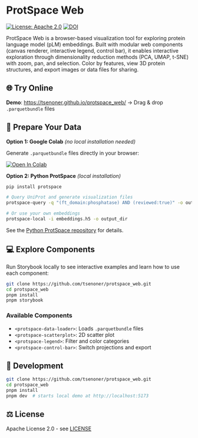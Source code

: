 # ProtSpace Web

[![License: Apache 2.0](https://img.shields.io/badge/License-Apache%202.0-blue.svg)](https://www.apache.org/licenses/LICENSE-2.0)
[![DOI](https://img.shields.io/badge/DOI-10.1016%2Fj.jmb.2025.168940-blue)](https://doi.org/10.1016/j.jmb.2025.168940)

ProtSpace Web is a browser-based visualization tool for exploring protein language model (pLM) embeddings. Built with modular web components (canvas renderer, interactive legend, control bar), it enables interactive exploration through dimensionality reduction methods (PCA, UMAP, t-SNE) with zoom, pan, and selection. Color by features, view 3D protein structures, and export images or data files for sharing.

## 🌐 Try Online

**Demo**: https://tsenoner.github.io/protspace_web/ → Drag & drop `.parquetbundle` files

## 🚀 Prepare Your Data

**Option 1: Google Colab** _(no local installation needed)_

Generate `.parquetbundle` files directly in your browser:

[![Open In Colab](https://colab.research.google.com/assets/colab-badge.svg)](https://colab.research.google.com/github/tsenoner/protspace_web/blob/main/notebooks/ProtSpace_Preparation.ipynb)

**Option 2: Python ProtSpace** _(local installation)_

```bash
pip install protspace

# Query UniProt and generate visualization files
protspace-query -q "(ft_domain:phosphatase) AND (reviewed:true)" -o output_dir

# Or use your own embeddings
protspace-local -i embeddings.h5 -o output_dir
```

See the [Python ProtSpace repository](https://github.com/tsenoner/protspace) for details.

## 💻 Explore Components

Run Storybook locally to see interactive examples and learn how to use each component:

```bash
git clone https://github.com/tsenoner/protspace_web.git
cd protspace_web
pnpm install
pnpm storybook
```

### Available Components

- `<protspace-data-loader>`: Loads `.parquetbundle` files
- `<protspace-scatterplot>`: 2D scatter plot
- `<protspace-legend>`: Filter and color categories
- `<protspace-control-bar>`: Switch projections and export

## 🔧 Development

```bash
git clone https://github.com/tsenoner/protspace_web.git
cd protspace_web
pnpm install
pnpm dev  # starts local demo at http://localhost:5173
```

## ⚖️ License

Apache License 2.0 - see [LICENSE](LICENSE)
